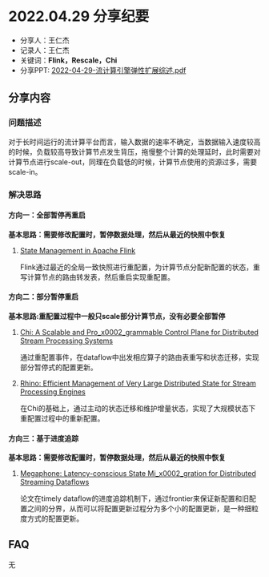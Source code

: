 # 2022.04.29 分享纪要

- 分享人：王仁杰
- 记录人：王仁杰
- 关键词：**Flink，Rescale，Chi**
- 分享PPT: [2022-04-29-流计算引擎弹性扩展综述.pdf](./slides/2022-04-29-流计算引擎弹性扩展综述.pdf) 

## 分享内容

### 问题描述

对于长时间运行的流计算平台而言，输入数据的速率不确定，当数据输入速度较高的时候，负载较高导致计算节点发生背压，拖慢整个计算的处理延时，此时需要对计算节点进行scale-out，同理在负载低的时候，计算节点使用的资源过多，需要scale-in。

### 解决思路

#### 方向一：全部暂停再重启

**基本思路：需要修改配置时，暂停数据处理，然后从最近的快照中恢复**

1. [State Management in Apache Flink](https://dl.acm.org/doi/10.14778/3137765.3137777)

   Flink通过最近的全局一致快照进行重配置，为计算节点分配新配置的状态，重写计算节点的路由转发表，然后重启实现重配置。

#### 方向二：部分暂停重启

**基本思路:重配置过程中一般只scale部分计算节点，没有必要全部暂停**

1. [Chi: A Scalable and Pro_x0002_grammable Control Plane for Distributed Stream Processing Systems](https://shivaram.org/publications/chi-vldb18.pdf)

   通过重配置事件，在dataflow中出发相应算子的路由表重写和状态迁移，实现部分暂停式的配置更新。

2. [Rhino: Efficient Management of Very Large Distributed State for Stream Processing Engines](https://dl.acm.org/doi/10.1145/3318464.3389723)

   在Chi的基础上，通过主动的状态迁移和维护增量状态，实现了大规模状态下重配置过程中的重新配置。

#### 方向三：基于进度追踪

**基本思路：需要修改配置时，暂停数据处理，然后从最近的快照中恢复**

1. [Megaphone: Latency-conscious State Mi_x0002_gration for Distributed Streaming Dataflows](https://www.research-collection.ethz.ch/handle/20.500.11850/387642)

   论文在timely dataflow的进度追踪机制下，通过frontier来保证新配置和旧配置之间的分界，从而可以将配置更新过程分为多个小的配置更新，是一种细粒度方式的配置更新。

## FAQ

   无

